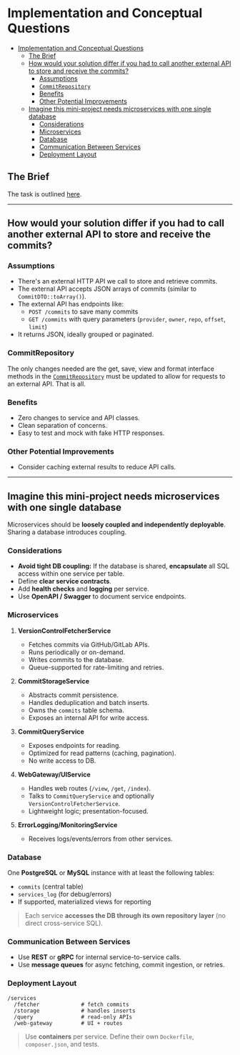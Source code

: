 # Implementation and Conceptual Questions
- [Implementation and Conceptual Questions](#implementation-and-conceptual-questions)
    * [The Brief](#the-brief)
    * [How would your solution differ if you had to call another external API to store and receive the commits?](#how-would-your-solution-differ-if-you-had-to-call-another-external-api-to-store-and-receive-the-commits)
        + [Assumptions](#assumptions)
        + [`CommitRepository`](#commitrepository)
        + [Benefits](#benefits)
        + [Other Potential Improvements](#other-potential-improvements)
    * [Imagine this mini-project needs microservices with one single database](#imagine-this-mini-project-needs-microservices-with-one-single-database)
        + [Considerations](#considerations)
        + [Microservices](#microservices)
        + [Database](#database)
        + [Communication Between Services](#communication-between-services)
        + [Deployment Layout](#deployment-layout)

## The Brief
The task is outlined [here](https://github.com/Circunomics/hiring_backendcodechallenge).

---
## How would your solution differ if you had to call another external API to store and receive the commits?

### Assumptions

* There's an external HTTP API we call to store and retrieve commits.
* The external API accepts JSON arrays of commits (similar to `CommitDTO::toArray()`).
* The external API has endpoints like:
    * `POST /commits` to save many commits
    * `GET /commits` with query parameters (`provider`, `owner`, `repo`, `offset`, `limit`)
* It returns JSON, ideally grouped or paginated.

### CommitRepository
The only changes needed are the get, save, view and format interface methods in the [`CommitRepository`](source/app/Repositories/CommitRepository.php) 
must be updated to allow for requests to an external API. That is all.

### Benefits
* Zero changes to service and API classes.
* Clean separation of concerns.
* Easy to test and mock with fake HTTP responses.

### Other Potential Improvements

* Consider caching external results to reduce API calls.

---

## Imagine this mini-project needs microservices with one single database

Microservices should be **loosely coupled and independently deployable**. Sharing a database introduces 
coupling.

### Considerations

* **Avoid tight DB coupling:** If the database is shared, **encapsulate** all SQL access within one service per table.
* Define **clear service contracts**.
* Add **health checks** and **logging** per service.
* Use **OpenAPI / Swagger** to document service endpoints.


### Microservices

1. **VersionControlFetcherService**
    * Fetches commits via GitHub/GitLab APIs.
    * Runs periodically or on-demand.
    * Writes commits to the database.
    * Queue-supported for rate-limiting and retries.

2. **CommitStorageService**
    * Abstracts commit persistence.
    * Handles deduplication and batch inserts.
    * Owns the `commits` table schema.
    * Exposes an internal API for write access.

3. **CommitQueryService**
    * Exposes endpoints for reading.
    * Optimized for read patterns (caching, pagination).
    * No write access to DB.

4. **WebGateway/UIService**
    * Handles web routes (`/view`, `/get`, `/index`).
    * Talks to `CommitQueryService` and optionally `VersionControlFetcherService`.
    * Lightweight logic; presentation-focused.

5. **ErrorLogging/MonitoringService**
   * Receives logs/events/errors from other services.

### Database

One **PostgreSQL** or **MySQL** instance with at least the following tables:

* `commits` (central table)
* `services_log` (for debug/errors)
* If supported, materialized views for reporting

> Each service **accesses the DB through its own repository layer** (no direct cross-service SQL).

### Communication Between Services

* Use **REST** or **gRPC** for internal service-to-service calls.
* Use **message queues** for async fetching, commit ingestion, or retries.

### Deployment Layout

```plaintext
/services
  /fetcher             # fetch commits
  /storage             # handles inserts
  /query               # read-only APIs
  /web-gateway         # UI + routes
```

> Use **containers** per service. Define their own `Dockerfile`, `composer.json`, and tests.
